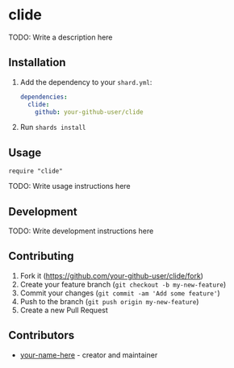 # clide

TODO: Write a description here

## Installation

1. Add the dependency to your `shard.yml`:

   ```yaml
   dependencies:
     clide:
       github: your-github-user/clide
   ```

2. Run `shards install`

## Usage

```crystal
require "clide"
```

TODO: Write usage instructions here

## Development

TODO: Write development instructions here

## Contributing

1. Fork it (<https://github.com/your-github-user/clide/fork>)
2. Create your feature branch (`git checkout -b my-new-feature`)
3. Commit your changes (`git commit -am 'Add some feature'`)
4. Push to the branch (`git push origin my-new-feature`)
5. Create a new Pull Request

## Contributors

- [your-name-here](https://github.com/your-github-user) - creator and maintainer

